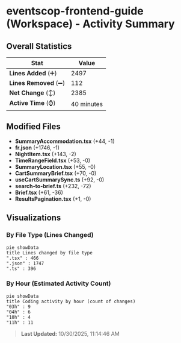 # eventscop-frontend-guide (Workspace) - Activity Summary 

## Overall Statistics

| Stat                   | Value                                                             |
| ---------------------- | ----------------------------------------------------------------- |
| **Lines Added** (➕)   | 2497                                          |
| **Lines Removed** (➖) | 112                                        |
| **Net Change** (↕)    | 2385                |
| **Active Time** (⌚)   | 40 minutes |


## Modified Files
- **SummaryAccommodation.tsx** (+44, -1)
- **fr.json** (+1746, -1)
- **NightItem.tsx** (+143, -2)
- **TimeRangeField.tsx** (+53, -0)
- **SummaryLocation.tsx** (+55, -0)
- **CartSummaryBrief.tsx** (+70, -0)
- **useCartSummarySync.ts** (+92, -0)
- **search-to-brief.ts** (+232, -72)
- **Brief.tsx** (+61, -36)
- **ResultsPagination.tsx** (+1, -0)

## Visualizations

### By File Type (Lines Changed)

```mermaid
pie showData
title Lines changed by file type
".tsx" : 466
".json" : 1747
".ts" : 396
```

### By Hour (Estimated Activity Count)

```mermaid
pie showData
title Coding activity by hour (count of changes)
"03h" : 9
"04h" : 6
"10h" : 4
"11h" : 11
```


> **Last Updated:** 10/30/2025, 11:14:46 AM